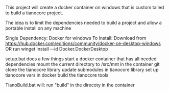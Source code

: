 This project will create a docker container on windows that is custom tailed to build a tianocore project. 

The idea is to limit the dependencies needed to build a project and allow a portable install on any machine 

Single Dependency: Docker for windows
To Install: 
    Download from https://hub.docker.com/editions/community/docker-ce-desktop-windows
OR  run winget install --id Docker.DockerDesktop


setup.bat does a few things 
    start a docker container that has all needed dependencies
    mount the current directory to /src/mnt in the container 
    git clone the tianocore library 
    update submodules in tianocore library 
    set up tianocore vars in docker
    build the tianocore tools

TianoBuild.bat will:
    run "build" in the direcoty in the container 
